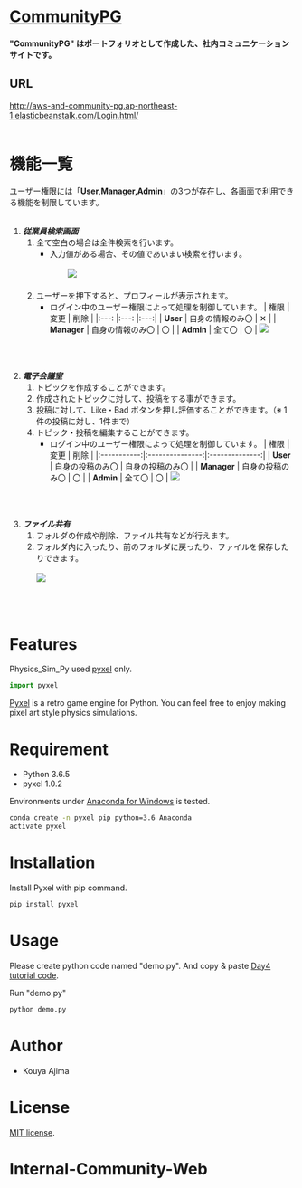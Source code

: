 # [CommunityPG](http://aws-and-community-pg.ap-northeast-1.elasticbeanstalk.com/Login.html)

#### "CommunityPG" はポートフォリオとして作成した、社内コミュニケーションサイトです。

## URL
http://aws-and-community-pg.ap-northeast-1.elasticbeanstalk.com/Login.html/
<br><br>

# 機能一覧
ユーザー権限には「**User,Manager,Admin**」の3つが存在し、各画面で利用できる機能を制限しています。<br>
<br>

1. ***従業員検索画面***
   1. 全て空白の場合は全件検索を行います。
      - 入力値がある場合、その値であいまい検索を行います。<br><br>
　　 ![](https://cpp-learning.com/wp-content/uploads/2019/05/pyxel-190505-161951.gif)<br><br>
   2. ユーザーを押下すると、プロフィールが表示されます。
      - ログイン中のユーザー権限によって処理を制御しています。
        | 権限		| 変更			| 削除	| 
        |:---:		|:---:		|:---:|
        | **User**	| 自身の情報のみ〇 	| ✕ 	|
        | **Manager**	| 自身の情報のみ〇	| 〇 	|
        | **Admin**	| 全て〇		| 〇	| 
       ![](https://cpp-learning.com/wp-content/uploads/2019/05/pyxel-190505-161951.gif)<br><br>
<br>
        
2. ***電子会議室***
   1. トピックを作成することができます。
   2. 作成されたトピックに対して、投稿をする事ができます。
   3. 投稿に対して、Like・Bad ボタンを押し評価することができます。（※ 1件の投稿に対し、1件まで）
   4. トピック・投稿を編集することができます。
      - ログイン中のユーザー権限によって処理を制御しています。
        | 権限         | 変更            | 削除            | 
        |:-----------:|:---------------:|:--------------:|
        | **User**    | 自身の投稿のみ〇 | 自身の投稿のみ〇 |
        | **Manager** | 自身の投稿のみ〇 | 〇              |
        | **Admin**   | 全て〇          | 〇              | 
       ![](https://cpp-learning.com/wp-content/uploads/2019/05/pyxel-190505-161951.gif)<br><br>
<br>      
       

3. ***ファイル共有***
   1. フォルダの作成や削除、ファイル共有などが行えます。
   2. フォルダ内に入ったり、前のフォルダに戻ったり、ファイルを保存したりできます。<br><br>
     ![](https://cpp-learning.com/wp-content/uploads/2019/05/pyxel-190505-161951.gif)<br><br>
<br><br>




# Features

Physics_Sim_Py used [pyxel](https://github.com/kitao/pyxel) only.

```python
import pyxel
```
[Pyxel](https://github.com/kitao/pyxel) is a retro game engine for Python.
You can feel free to enjoy making pixel art style physics simulations.

# Requirement

* Python 3.6.5
* pyxel 1.0.2

Environments under [Anaconda for Windows](https://www.anaconda.com/distribution/) is tested.

```bash
conda create -n pyxel pip python=3.6 Anaconda
activate pyxel
```

# Installation

Install Pyxel with pip command.

```bash
pip install pyxel
```

# Usage

Please create python code named "demo.py".
And copy &amp; paste [Day4 tutorial code](https://cpp-learning.com/pyxel_physical_sim4/).

Run "demo.py"

```bash
python demo.py
```

# Author
* Kouya Ajima

# License
[MIT license](https://en.wikipedia.org/wiki/MIT_License).


# Internal-Community-Web
